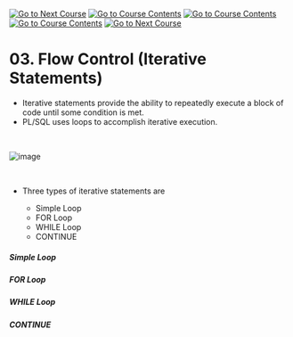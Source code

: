 <!--
![Screenshot of a comment on a GitHub issue showing an image, added in the Markdown, of an Octocat smiling and raising a tentacle.](/01.%20basic-sql/images/go-back-arrow.png?raw=true)
-->



[![Go to Next Course](https://raster.shields.io/badge/%3C-E69138)](/03.%20plsql/02.%20Flow%20Control%20(Conditional%20Statements).md)
[![Go to Course Contents](https://raster.shields.io/badge/Previous_Course-E69138)](/03.%20plsql/02.%20Flow%20Control%20(Conditional%20Statements).md)
[![Go to Course Contents](https://raster.shields.io/badge/Course_Contents-6AA84F)](/03.%20plsql/README.md)
[![Go to Course Contents](https://raster.shields.io/badge/Next_Course-3D85C6)](/03.%20plsql/04.%20SELECT%20INTO.md)
[![Go to Next Course](https://raster.shields.io/badge/%3E-blue)](/03.%20plsql/04.%20SELECT%20INTO.md)

# 03. Flow Control (Iterative Statements)

- Iterative statements provide the ability to repeatedly execute a block of code until some condition is met.
- PL/SQL uses loops to accomplish iterative execution.

<br>  

![image](https://github.com/venkatdurgempudi/SQL/assets/15828692/b3cfb6de-3670-4e74-8bc5-44ee97cd8efa)


<br>  

 
- Three types of iterative statements are
  
    - Simple Loop
    - FOR Loop
    - WHILE Loop
    - CONTINUE
 


##### Simple Loop  

##### FOR Loop 

##### WHILE Loop 

##### CONTINUE 

<br>  

<br>  

<br>  



